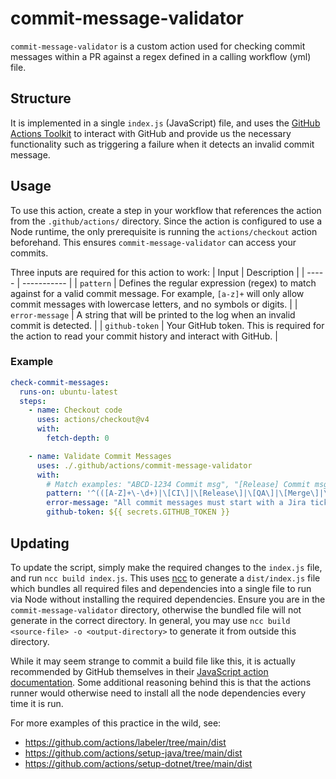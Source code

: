 
# commit-message-validator

`commit-message-validator` is a custom action used for checking commit messages within a PR against a regex defined in a calling workflow (yml) file.


## Structure

It is implemented in a single `index.js` (JavaScript) file, and uses the [GitHub Actions Toolkit](https://github.com/actions/toolkit) to interact with GitHub and provide us the necessary functionality such as triggering a failure when it detects an invalid commit message.

## Usage

To use this action, create a step in your workflow that references the action from the `.github/actions/` directory. Since the action is configured to use a Node runtime, the only prerequisite is running the `actions/checkout` action beforehand. This ensures `commit-message-validator` can access your commits.

Three inputs are required for this action to work:
| Input | Description |
| ----- | ----------- |
| `pattern` | Defines the regular expression (regex) to match against for a valid commit message. For example, `[a-z]+` will only allow commit messages with lowercase letters, and no symbols or digits. |
| `error-message` | A string that will be printed to the log when an invalid commit is detected. |
| `github-token` | Your GitHub token. This is required for the action to read your commit history and interact with GitHub. |

### Example
```yml
check-commit-messages:
  runs-on: ubuntu-latest
  steps:
    - name: Checkout code
      uses: actions/checkout@v4
      with:
        fetch-depth: 0

    - name: Validate Commit Messages
      uses: ./.github/actions/commit-message-validator
      with:
        # Match examples: "ABCD-1234 Commit msg", "[Release] Commit msg", "[QA] Commit msg"
        pattern: '^(([A-Z]+\-\d+)|\[CI\]|\[Release\]|\[QA\]|\[Merge\]|\[Automation\]) .+$'
        error-message: "All commit messages must start with a Jira ticket or a valid prefix."
        github-token: ${{ secrets.GITHUB_TOKEN }}
```

## Updating

To update the script, simply make the required changes to the `index.js` file, and run `ncc build index.js`. This uses [ncc](https://github.com/vercel/ncc) to generate a `dist/index.js` file which bundles all required files and dependencies into a single file to run via Node without installing the required dependencies. Ensure you are in the `commit-message-validator` directory, otherwise the bundled file will not generate in the correct directory. In general, you may use `ncc build <source-file> -o <output-directory>` to generate it from outside this directory.

While it may seem strange to commit a build file like this, it is actually recommended by GitHub themselves in their [JavaScript action documentation](https://docs.github.com/en/actions/sharing-automations/creating-actions/creating-a-javascript-action#commit-tag-and-push-your-action). Some additional reasoning behind this is that the actions runner would otherwise need to install all the node dependencies every time it is run.

For more examples of this practice in the wild, see:
- https://github.com/actions/labeler/tree/main/dist
- https://github.com/actions/setup-java/tree/main/dist
- https://github.com/actions/setup-dotnet/tree/main/dist